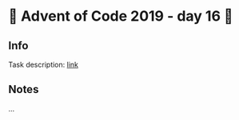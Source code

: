 # 🎄 Advent of Code 2019 - day 16 🎄

## Info

Task description: [link](https://adventofcode.com/2019/day/16)

## Notes

...
